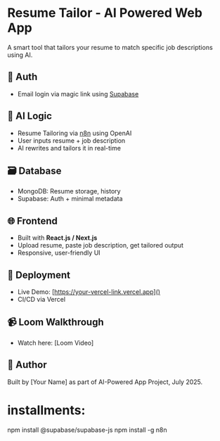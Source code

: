 # Resume Tailor - AI Powered Web App

A smart tool that tailors your resume to match specific job descriptions using AI.

## 🔐 Auth
- Email login via magic link using [Supabase](https://supabase.io/)

## 🤖 AI Logic
- Resume Tailoring via [n8n](https://n8n.io/) using OpenAI
- User inputs resume + job description
- AI rewrites and tailors it in real-time

## 🗃️ Database
- MongoDB: Resume storage, history
- Supabase: Auth + minimal metadata

## 🌐 Frontend
- Built with **React.js / Next.js**
- Upload resume, paste job description, get tailored output
- Responsive, user-friendly UI

## 🚀 Deployment
- Live Demo: [https://your-vercel-link.vercel.app]()
- CI/CD via Vercel

## 📹 Loom Walkthrough
- Watch here: [Loom Video]


## 🙌 Author
Built by [Your Name] as part of AI-Powered App Project, July 2025.

# installments:
npm install @supabase/supabase-js
npm install -g n8n
